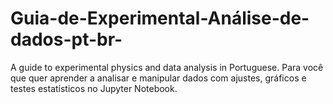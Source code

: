 # Guia-de-Experimental-Análise-de-dados-pt-br-
A guide to experimental physics and data analysis in Portuguese. Para você que quer aprender a analisar e manipular dados com ajustes, gráficos e testes estatísticos no Jupyter Notebook.
